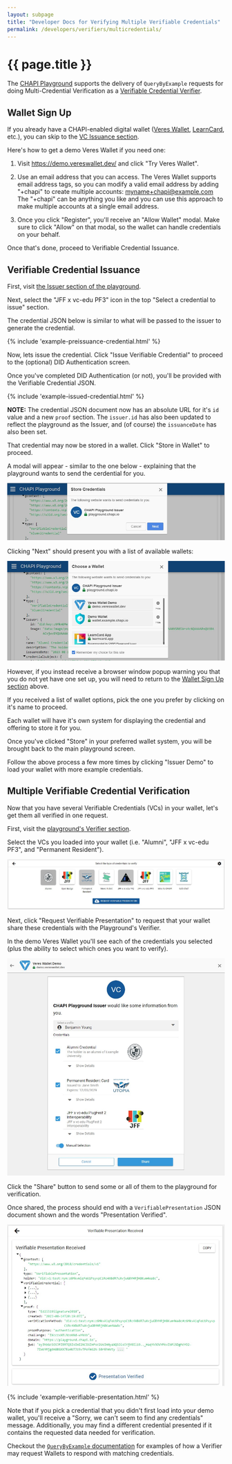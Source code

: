 ```yaml
---
layout: subpage
title: "Developer Docs for Verifying Multiple Verifiable Credentials"
permalink: /developers/verifiers/multicredentials/
---
```

# {{ page.title }}

The [CHAPI Playground](https://playground.chapi.io/) supports the delivery of
`QueryByExample` requests for doing Multi-Credential Verification as a
[Verifiable Credential Verifier](./).

## Wallet Sign Up
If you already have a CHAPI-enabled digital wallet ([Veres Wallet](https://demo.vereswallet.dev/), [LearnCard](https://learncard.app/), etc.), you can skip to the [VC Issuance section](#vc-issuance).

Here's how to get a demo Veres Wallet if you need one:

1. Visit <https://demo.vereswallet.dev/> and click "Try Veres Wallet".

2. Use an email address that you can access. The Veres Wallet supports email address tags, so you can modify a valid email address by adding "+chapi" to create multiple accounts: myname+chapi@example.com The "+chapi" can be anything you like and you can use this approach to make multiple accounts at a single email address.

3. Once you click "Register", you'll receive an "Allow Wallet" modal. Make sure to click "Allow" on that modal, so the wallet can handle credentials on your behalf.

Once that's done, proceed to Verifiable Credential Issuance.

## Verifiable Credential Issuance

First, visit [the Issuer section of the playground](https://playground.chapi.io/issuer).

Next, select the "JFF x vc-edu PF3" icon in the top "Select a credential to issue" section.

The credential JSON below is similar to what will be passed to the issuer to generate the credential.

{% include 'example-preissuance-credential.html' %}

Now, lets issue the credential. Click "Issue Verifiable Credential" to proceed to the (optional) DID Authentication screen.

Once you've completed DID Authentication (or not), you'll be provided with the Verifiable Credential JSON.

{% include 'example-issued-credential.html' %}

**NOTE:** The credential JSON document now has an absolute URL for it's `id` value and a new `proof` section. The `issuer.id` has also been updated to reflect the playground as the Issuer, and (of course) the `issuanceDate` has also been set.

That credential may now be stored in a wallet. Click "Store in Wallet" to proceed.

A modal will appear - similar to the one below - explaining that the playground wants to send the cerdential for you.

![Playground offering to store a credential. The screen contains two buttons: one to cancel the request and one to go to the next screen.](playground-offering-to-store-credential.jpg)

Clicking "Next" should present you with a list of available wallets:

![Choose a wallet modal presenting all preregisterd wallet systems which can be clicked on to proceed to storing the credentials there.](choose-a-wallet.jpg)

However, if you instead receive a browser window popup warning you that you do not yet have one set up, you will need to return to the [Wallet Sign Up section](#wallet-sign-up) above.

If you received a list of wallet options, pick the one you prefer by clicking on it's name to proceed.

Each wallet will have it's own system for displaying the credential and offering to store it for you.

Once you've clicked "Store" in your preferred wallet system, you will be brought back to the main playground screen.

Follow the above process a few more times by clicking "Issuer Demo" to load your wallet with more example credentials.

## Multiple Verifiable Credential Verification

Now that you have several Verifiable Credentials (VCs) in your wallet, let's get them all verified in one request.

First, visit the [playground's Verifier section](https://playground.chapi.io/verifier).

Select the VCs you loaded into your wallet (i.e. "Alumni", "JFF x vc-edu PF3", and "Permanent Resident").

![Select multiple credentials to submit them for verification.](select-multiple-credentials.jpg)

Next, click "Request Verifiable Presentation" to request that your wallet share these credentials with the Playground's Verifier.

In the demo Veres Wallet you'll see each of the credentials you selected (plus the ability to select which ones you want to verify).

![Multiple credentials listed within the Veres Demo Wallet are ready for selection. A Share button is available to send credential information to the Verifier.](multiple-credential-selection-within-wallet.jpg)

Click the "Share" button to send some or all of them to the playground for verification.

Once shared, the process should end with a `VerifiablePresentation` JSON document shown and the words "Presentation Verified".

![A VerifiablePresentation JSON document object is shown in the Playgroud user interface followed by the words "Presentation Verified".](verifiable-presentation-received.jpg)

{% include 'example-verifiable-presentation.html' %}

Note that if you pick a credential that you didn't first load into your demo wallet, you'll receive a "Sorry, we can't seem to find any credentials" message. Additionally, you may find a different credential presented if it contains the requested data needed for verification.

Checkout the [`QueryByExample` documentation](/developers/wallets/querybyexample) for examples of how a Verifier may request Wallets to respond with matching credentials.
